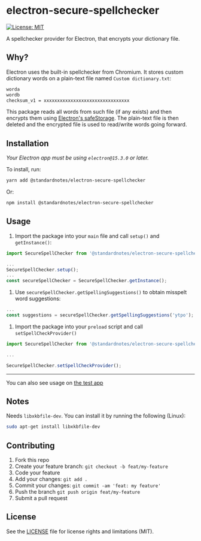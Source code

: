 # electron-secure-spellchecker

[![License: MIT](https://img.shields.io/badge/License-MIT-yellow.svg)](https://opensource.org/licenses/MIT)

A spellchecker provider for Electron, that encrypts your dictionary file.

## Why?

Electron uses the built-in spellchecker from Chromium. It stores custom dictionary words on a plain-text file
named `Custom dictionary.txt`:

```txt
worda
wordb
checksum_v1 = xxxxxxxxxxxxxxxxxxxxxxxxxxxxxxxx
```

This package reads all words from such file (if any exists) and then encrypts them using [Electron's safeStorage](https://www.electronjs.org/docs/latest/api/safe-storage). The plain-text file is then deleted and the encrypted file is used to read/write words going forward.

## Installation

_Your Electron app must be using `electron@15.3.0` or later._

To install, run:

```bash
yarn add @standardnotes/electron-secure-spellchecker
```

Or:

```bash
npm install @standardnotes/electron-secure-spellchecker
```

## Usage

1. Import the package into your `main` file and call `setup()` and `getInstance()`:

```javascript
import SecureSpellChecker from '@standardnotes/electron-secure-spellchecker';

...
SecureSpellChecker.setup();
...
const secureSpellChecker = SecureSpellChecker.getInstance();
```

1. Use `secureSpellChecker.getSpellingSuggestions()` to obtain misspelt word suggestions:

```javascript
...
const suggestions = secureSpellChecker.getSpellingSuggestions('ytpo');
```

1. Import the package into your `preload` script and call `setSpellCheckProvider()`

```javascript
import SecureSpellChecker from '@standardnotes/electron-secure-spellchecker';

...

SecureSpellChecker.setSpellCheckProvider();
```

---

You can also see usage on [the test app](test/electron-app/)

## Notes

Needs `libxkbfile-dev`. You can install it by running the following (Linux):

```bash
sudo apt-get install libxkbfile-dev
```

## Contributing

1. Fork this repo
1. Create your feature branch: `git checkout -b feat/my-feature`
1. Code your feature
1. Add your changes: `git add .`
1. Commit your changes: `git commit -am 'feat: my feature'`
1. Push the branch `git push origin feat/my-feature`
1. Submit a pull request

## License

See the [LICENSE](LICENSE.md) file for license rights and limitations (MIT).

